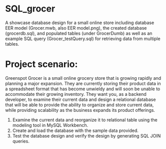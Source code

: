 # SQL_grocer
A showcase database design for a small online store including database EER model (Grocer.mwb, also EER model.png), the created database (grocerdb.sql), 
and populated tables (under GrocerDumb) as well as an example SQL query (Grocer_testQuery.sql) for retrieving data from multiple tables.

# Project scenario:
Greenspot Grocer is a small online grocery store that is growing rapidly and planning a major expansion. They are currently storing their product data 
in a spreadsheet format that has become unwieldy and will soon be unable to accommodate their growing inventory. They want you, as a backend developer, 
to examine their current data and design a relational database that will be able to provide the ability to organize and store current data, while providing 
scalability as the business expands its product offerings.

1. Examine the current data and reorganize it to relational table using the modeling tool in MySQL Workbench.
2. Create and load the database with the sample data provided.
3. Test the database design and verify the design by generating SQL JOIN queries.
